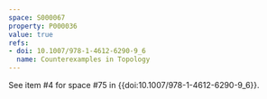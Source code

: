 ```yaml
---
space: S000067
property: P000036
value: true
refs:
- doi: 10.1007/978-1-4612-6290-9_6
  name: Counterexamples in Topology
---
```


See item #4 for space #75 in {{doi:10.1007/978-1-4612-6290-9_6}}.
